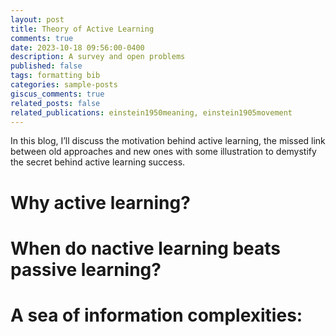 ```yaml
---
layout: post
title: Theory of Active Learning
comments: true
date: 2023-10-18 09:56:00-0400
description: A survey and open problems
published: false
tags: formatting bib
categories: sample-posts
giscus_comments: true
related_posts: false
related_publications: einstein1950meaning, einstein1905movement
---
```

In this blog, I’ll discuss the motivation behind active learning, the missed link between old approaches and new ones with some illustration to demystify the secret behind active learning success.

# Why active learning?

# When do nactive learning beats passive learning?


# A sea of information complexities:
